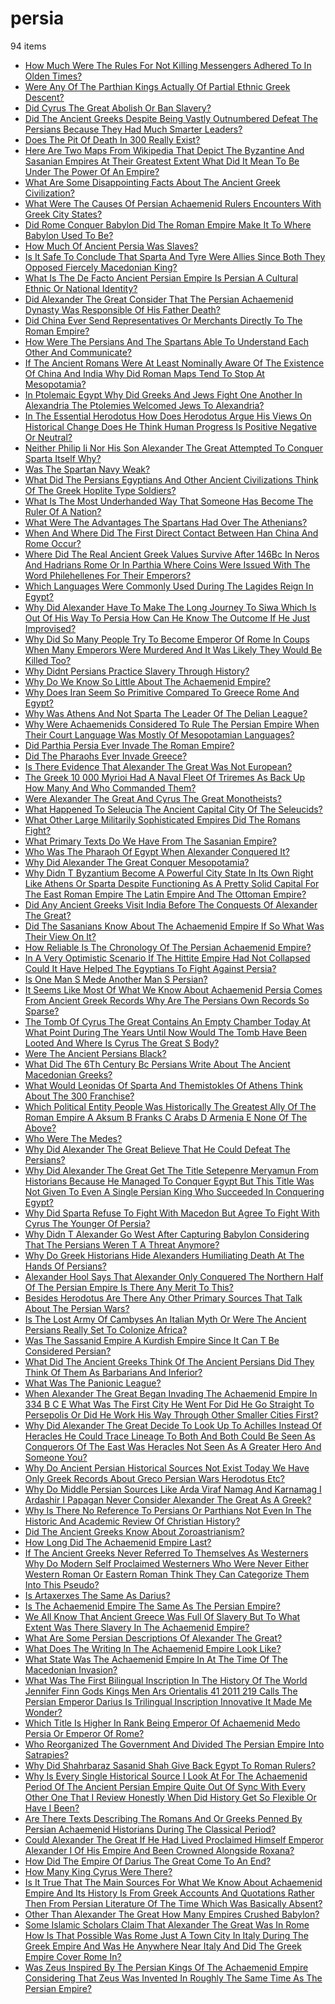 # persia
94 items

* [How Much Were The Rules For Not Killing Messengers Adhered To In Olden Times?](./2014/how-much-were-the-rules-for-not-killing-messengers-adhered-to-in-olden-times.md)
* [Were Any Of The Parthian Kings Actually Of Partial Ethnic Greek Descent?](./2014/were-any-of-the-parthian-kings-actually-of-partial-ethnic-greek-descent.md)
* [Did Cyrus The Great Abolish Or Ban Slavery?](./2015/did-cyrus-the-great-abolish-or-ban-slavery.md)
* [Did The Ancient Greeks Despite Being Vastly Outnumbered Defeat The Persians Because They Had Much Smarter Leaders?](./2015/did-the-ancient-greeks-despite-being-vastly-outnumbered-defeat-the-persians-because-they-had-much-smarter-leaders.md)
* [Does The Pit Of Death In 300 Really Exist?](./2015/does-the-pit-of-death-in-300-really-exist.md)
* [Here Are Two Maps From Wikipedia That Depict The Byzantine And Sasanian Empires At Their Greatest Extent What Did It Mean To Be Under The Power Of An Empire?](./2015/here-are-two-maps-from-wikipedia-that-depict-the-byzantine-and-sasanian-empires-at-their-greatest-extent-what-did-it-mean-to-be-under-the-power-of-an-empire.md)
* [What Are Some Disappointing Facts About The Ancient Greek Civilization?](./2015/what-are-some-disappointing-facts-about-the-ancient-greek-civilization.md)
* [What Were The Causes Of Persian Achaemenid Rulers Encounters With Greek City States?](./2015/what-were-the-causes-of-persian-achaemenid-rulers-encounters-with-greek-city-states.md)
* [Did Rome Conquer Babylon Did The Roman Empire Make It To Where Babylon Used To Be?](./2016/did-rome-conquer-babylon-did-the-roman-empire-make-it-to-where-babylon-used-to-be.md)
* [How Much Of Ancient Persia Was Slaves?](./2016/how-much-of-ancient-persia-was-slaves.md)
* [Is It Safe To Conclude That Sparta And Tyre Were Allies Since Both They Opposed Fiercely Macedonian King?](./2016/is-it-safe-to-conclude-that-sparta-and-tyre-were-allies-since-both-they-opposed-fiercely-macedonian-king.md)
* [What Is The De Facto Ancient Persian Empire Is Persian A Cultural Ethnic Or National Identity?](./2016/what-is-the-de-facto-ancient-persian-empire-is-persian-a-cultural-ethnic-or-national-identity.md)
* [Did Alexander The Great Consider That The Persian Achaemenid Dynasty Was Responsible Of His Father Death?](./2017/did-alexander-the-great-consider-that-the-persian-achaemenid-dynasty-was-responsible-of-his-father-death.md)
* [Did China Ever Send Representatives Or Merchants Directly To The Roman Empire?](./2017/did-china-ever-send-representatives-or-merchants-directly-to-the-roman-empire.md)
* [How Were The Persians And The Spartans Able To Understand Each Other And Communicate?](./2017/how-were-the-persians-and-the-spartans-able-to-understand-each-other-and-communicate.md)
* [If The Ancient Romans Were At Least Nominally Aware Of The Existence Of China And India Why Did Roman Maps Tend To Stop At Mesopotamia?](./2017/if-the-ancient-romans-were-at-least-nominally-aware-of-the-existence-of-china-and-india-why-did-roman-maps-tend-to-stop-at-mesopotamia.md)
* [In Ptolemaic Egypt Why Did Greeks And Jews Fight One Another In Alexandria The Ptolemies Welcomed Jews To Alexandria?](./2017/in-ptolemaic-egypt-why-did-greeks-and-jews-fight-one-another-in-alexandria-the-ptolemies-welcomed-jews-to-alexandria.md)
* [In The Essential Herodotus How Does Herodotus Argue His Views On Historical Change Does He Think Human Progress Is Positive Negative Or Neutral?](./2017/in-the-essential-herodotus-how-does-herodotus-argue-his-views-on-historical-change-does-he-think-human-progress-is-positive-negative-or-neutral.md)
* [Neither Philip Ii Nor His Son Alexander The Great Attempted To Conquer Sparta Itself Why?](./2017/neither-philip-ii-nor-his-son-alexander-the-great-attempted-to-conquer-sparta-itself-why.md)
* [Was The Spartan Navy Weak?](./2017/was-the-spartan-navy-weak.md)
* [What Did The Persians Egyptians And Other Ancient Civilizations Think Of The Greek Hoplite Type Soldiers?](./2017/what-did-the-persians-egyptians-and-other-ancient-civilizations-think-of-the-greek-hoplite-type-soldiers.md)
* [What Is The Most Underhanded Way That Someone Has Become The Ruler Of A Nation?](./2017/what-is-the-most-underhanded-way-that-someone-has-become-the-ruler-of-a-nation.md)
* [What Were The Advantages The Spartans Had Over The Athenians?](./2017/what-were-the-advantages-the-spartans-had-over-the-athenians.md)
* [When And Where Did The First Direct Contact Between Han China And Rome Occur?](./2017/when-and-where-did-the-first-direct-contact-between-han-china-and-rome-occur.md)
* [Where Did The Real Ancient Greek Values Survive After 146Bc In Neros And Hadrians Rome Or In Parthia Where Coins Were Issued With The Word Philehellenes For Their Emperors?](./2017/where-did-the-real-ancient-greek-values-survive-after-146bc-in-neros-and-hadrians-rome-or-in-parthia-where-coins-were-issued-with-the-word-philehellenes-for-their-emperors.md)
* [Which Languages Were Commonly Used During The Lagides Reign In Egypt?](./2017/which-languages-were-commonly-used-during-the-lagides-reign-in-egypt.md)
* [Why Did Alexander Have To Make The Long Journey To Siwa Which Is Out Of His Way To Persia How Can He Know The Outcome If He Just Improvised?](./2017/why-did-alexander-have-to-make-the-long-journey-to-siwa-which-is-out-of-his-way-to-persia-how-can-he-know-the-outcome-if-he-just-improvised.md)
* [Why Did So Many People Try To Become Emperor Of Rome In Coups When Many Emperors Were Murdered And It Was Likely They Would Be Killed Too?](./2017/why-did-so-many-people-try-to-become-emperor-of-rome-in-coups-when-many-emperors-were-murdered-and-it-was-likely-they-would-be-killed-too.md)
* [Why Didnt Persians Practice Slavery Through History?](./2017/why-didnt-persians-practice-slavery-through-history.md)
* [Why Do We Know So Little About The Achaemenid Empire?](./2017/why-do-we-know-so-little-about-the-achaemenid-empire.md)
* [Why Does Iran Seem So Primitive Compared To Greece Rome And Egypt?](./2017/why-does-iran-seem-so-primitive-compared-to-greece-rome-and-egypt.md)
* [Why Was Athens And Not Sparta The Leader Of The Delian League?](./2017/why-was-athens-and-not-sparta-the-leader-of-the-delian-league.md)
* [Why Were Achaemenids Considered To Rule The Persian Empire When Their Court Language Was Mostly Of Mesopotamian Languages?](./2017/why-were-achaemenids-considered-to-rule-the-persian-empire-when-their-court-language-was-mostly-of-mesopotamian-languages.md)
* [Did Parthia Persia Ever Invade The Roman Empire?](./2018/did-parthia-persia-ever-invade-the-roman-empire.md)
* [Did The Pharaohs Ever Invade Greece?](./2018/did-the-pharaohs-ever-invade-greece.md)
* [Is There Evidence That Alexander The Great Was Not European?](./2018/is-there-evidence-that-alexander-the-great-was-not-european.md)
* [The Greek 10 000 Myrioi Had A Naval Fleet Of Triremes As Back Up How Many And Who Commanded Them?](./2018/the-greek-10-000-myrioi-had-a-naval-fleet-of-triremes-as-back-up-how-many-and-who-commanded-them.md)
* [Were Alexander The Great And Cyrus The Great Monotheists?](./2018/were-alexander-the-great-and-cyrus-the-great-monotheists.md)
* [What Happened To Seleucia The Ancient Capital City Of The Seleucids?](./2018/what-happened-to-seleucia-the-ancient-capital-city-of-the-seleucids.md)
* [What Other Large Militarily Sophisticated Empires Did The Romans Fight?](./2018/what-other-large-militarily-sophisticated-empires-did-the-romans-fight.md)
* [What Primary Texts Do We Have From The Sasanian Empire?](./2018/what-primary-texts-do-we-have-from-the-sasanian-empire.md)
* [Who Was The Pharaoh Of Egypt When Alexander Conquered It?](./2018/who-was-the-pharaoh-of-egypt-when-alexander-conquered-it.md)
* [Why Did Alexander The Great Conquer Mesopotamia?](./2018/why-did-alexander-the-great-conquer-mesopotamia.md)
* [Why Didn T Byzantium Become A Powerful City State In Its Own Right Like Athens Or Sparta Despite Functioning As A Pretty Solid Capital For The East Roman Empire The Latin Empire And The Ottoman Empire?](./2018/why-didn-t-byzantium-become-a-powerful-city-state-in-its-own-right-like-athens-or-sparta-despite-functioning-as-a-pretty-solid-capital-for-the-east-roman-empire-the-latin-empire-and-the-ottoman-empire.md)
* [Did Any Ancient Greeks Visit India Before The Conquests Of Alexander The Great?](./2019/did-any-ancient-greeks-visit-india-before-the-conquests-of-alexander-the-great.md)
* [Did The Sasanians Know About The Achaemenid Empire If So What Was Their View On It?](./2019/did-the-sasanians-know-about-the-achaemenid-empire-if-so-what-was-their-view-on-it.md)
* [How Reliable Is The Chronology Of The Persian Achaemenid Empire?](./2019/how-reliable-is-the-chronology-of-the-persian-achaemenid-empire.md)
* [In A Very Optimistic Scenario If The Hittite Empire Had Not Collapsed Could It Have Helped The Egyptians To Fight Against Persia?](./2019/in-a-very-optimistic-scenario-if-the-hittite-empire-had-not-collapsed-could-it-have-helped-the-egyptians-to-fight-against-persia.md)
* [Is One Man S Mede Another Man S Persian?](./2019/is-one-man-s-mede-another-man-s-persian.md)
* [It Seems Like Most Of What We Know About Achaemenid Persia Comes From Ancient Greek Records Why Are The Persians Own Records So Sparse?](./2019/it-seems-like-most-of-what-we-know-about-achaemenid-persia-comes-from-ancient-greek-records-why-are-the-persians-own-records-so-sparse.md)
* [The Tomb Of Cyrus The Great Contains An Empty Chamber Today At What Point During The Years Until Now Would The Tomb Have Been Looted And Where Is Cyrus The Great S Body?](./2019/the-tomb-of-cyrus-the-great-contains-an-empty-chamber-today-at-what-point-during-the-years-until-now-would-the-tomb-have-been-looted-and-where-is-cyrus-the-great-s-body.md)
* [Were The Ancient Persians Black?](./2019/were-the-ancient-persians-black.md)
* [What Did The 6Th Century Bc Persians Write About The Ancient Macedonian Greeks?](./2019/what-did-the-6th-century-bc-persians-write-about-the-ancient-macedonian-greeks.md)
* [What Would Leonidas Of Sparta And Themistokles Of Athens Think About The 300 Franchise?](./2019/what-would-leonidas-of-sparta-and-themistokles-of-athens-think-about-the-300-franchise.md)
* [Which Political Entity People Was Historically The Greatest Ally Of The Roman Empire A Aksum B Franks C Arabs D Armenia E None Of The Above?](./2019/which-political-entity-people-was-historically-the-greatest-ally-of-the-roman-empire-a-aksum-b-franks-c-arabs-d-armenia-e-none-of-the-above.md)
* [Who Were The Medes?](./2019/who-were-the-medes.md)
* [Why Did Alexander The Great Believe That He Could Defeat The Persians?](./2019/why-did-alexander-the-great-believe-that-he-could-defeat-the-persians.md)
* [Why Did Alexander The Great Get The Title Setepenre Meryamun From Historians Because He Managed To Conquer Egypt But This Title Was Not Given To Even A Single Persian King Who Succeeded In Conquering Egypt?](./2019/why-did-alexander-the-great-get-the-title-setepenre-meryamun-from-historians-because-he-managed-to-conquer-egypt-but-this-title-was-not-given-to-even-a-single-persian-king-who-succeeded-in-conquering-egypt.md)
* [Why Did Sparta Refuse To Fight With Macedon But Agree To Fight With Cyrus The Younger Of Persia?](./2019/why-did-sparta-refuse-to-fight-with-macedon-but-agree-to-fight-with-cyrus-the-younger-of-persia.md)
* [Why Didn T Alexander Go West After Capturing Babylon Considering That The Persians Weren T A Threat Anymore?](./2019/why-didn-t-alexander-go-west-after-capturing-babylon-considering-that-the-persians-weren-t-a-threat-anymore.md)
* [Why Do Greek Historians Hide Alexanders Humiliating Death At The Hands Of Persians?](./2019/why-do-greek-historians-hide-alexanders-humiliating-death-at-the-hands-of-persians.md)
* [Alexander Hool Says That Alexander Only Conquered The Northern Half Of The Persian Empire Is There Any Merit To This?](./2020/alexander-hool-says-that-alexander-only-conquered-the-northern-half-of-the-persian-empire-is-there-any-merit-to-this.md)
* [Besides Herodotus Are There Any Other Primary Sources That Talk About The Persian Wars?](./2020/besides-herodotus-are-there-any-other-primary-sources-that-talk-about-the-persian-wars.md)
* [Is The Lost Army Of Cambyses An Italian Myth Or Were The Ancient Persians Really Set To Colonize Africa?](./2020/is-the-lost-army-of-cambyses-an-italian-myth-or-were-the-ancient-persians-really-set-to-colonize-africa.md)
* [Was The Sassanid Empire A Kurdish Empire Since It Can T Be Considered Persian?](./2020/was-the-sassanid-empire-a-kurdish-empire-since-it-can-t-be-considered-persian.md)
* [What Did The Ancient Greeks Think Of The Ancient Persians Did They Think Of Them As Barbarians And Inferior?](./2020/what-did-the-ancient-greeks-think-of-the-ancient-persians-did-they-think-of-them-as-barbarians-and-inferior.md)
* [What Was The Panionic League?](./2020/what-was-the-panionic-league.md)
* [When Alexander The Great Began Invading The Achaemenid Empire In 334 B C E What Was The First City He Went For Did He Go Straight To Persepolis Or Did He Work His Way Through Other Smaller Cities First?](./2020/when-alexander-the-great-began-invading-the-achaemenid-empire-in-334-b-c-e-what-was-the-first-city-he-went-for-did-he-go-straight-to-persepolis-or-did-he-work-his-way-through-other-smaller-cities-first.md)
* [Why Did Alexander The Great Decide To Look Up To Achilles Instead Of Heracles He Could Trace Lineage To Both And Both Could Be Seen As Conquerors Of The East Was Heracles Not Seen As A Greater Hero And Someone You?](./2020/why-did-alexander-the-great-decide-to-look-up-to-achilles-instead-of-heracles-he-could-trace-lineage-to-both-and-both-could-be-seen-as-conquerors-of-the-east-was-heracles-not-seen-as-a-greater-hero-and-someone-you.md)
* [Why Do Ancient Persian Historical Sources Not Exist Today We Have Only Greek Records About Greco Persian Wars Herodotus Etc?](./2020/why-do-ancient-persian-historical-sources-not-exist-today-we-have-only-greek-records-about-greco-persian-wars-herodotus-etc.md)
* [Why Do Middle Persian Sources Like Arda Viraf Namag And Karnamag I Ardashir I Papagan Never Consider Alexander The Great As A Greek?](./2020/why-do-middle-persian-sources-like-arda-viraf-namag-and-karnamag-i-ardashir-i-papagan-never-consider-alexander-the-great-as-a-greek.md)
* [Why Is There No Reference To Persians Or Parthians Not Even In The Historic And Academic Review Of Christian History?](./2020/why-is-there-no-reference-to-persians-or-parthians-not-even-in-the-historic-and-academic-review-of-christian-history.md)
* [Did The Ancient Greeks Know About Zoroastrianism?](./2021/did-the-ancient-greeks-know-about-zoroastrianism.md)
* [How Long Did The Achaemenid Empire Last?](./2021/how-long-did-the-achaemenid-empire-last.md)
* [If The Ancient Greeks Never Referred To Themselves As Westerners Why Do Modern Self Proclaimed Westerners Who Were Never Either Western Roman Or Eastern Roman Think They Can Categorize Them Into This Pseudo?](./2021/if-the-ancient-greeks-never-referred-to-themselves-as-westerners-why-do-modern-self-proclaimed-westerners-who-were-never-either-western-roman-or-eastern-roman-think-they-can-categorize-them-into-this-pseudo.md)
* [Is Artaxerxes The Same As Darius?](./2021/is-artaxerxes-the-same-as-darius.md)
* [Is The Achaemenid Empire The Same As The Persian Empire?](./2021/is-the-achaemenid-empire-the-same-as-the-persian-empire.md)
* [We All Know That Ancient Greece Was Full Of Slavery But To What Extent Was There Slavery In The Achaemenid Empire?](./2021/we-all-know-that-ancient-greece-was-full-of-slavery-but-to-what-extent-was-there-slavery-in-the-achaemenid-empire.md)
* [What Are Some Persian Descriptions Of Alexander The Great?](./2021/what-are-some-persian-descriptions-of-alexander-the-great.md)
* [What Does The Writing In The Achaemenid Empire Look Like?](./2021/what-does-the-writing-in-the-achaemenid-empire-look-like.md)
* [What State Was The Achaemenid Empire In At The Time Of The Macedonian Invasion?](./2021/what-state-was-the-achaemenid-empire-in-at-the-time-of-the-macedonian-invasion.md)
* [What Was The First Bilingual Inscription In The History Of The World Jennifer Finn Gods Kings Men Ars Orientalis 41 2011 219 Calls The Persian Emperor Darius Is Trilingual Inscription Innovative It Made Me Wonder?](./2021/what-was-the-first-bilingual-inscription-in-the-history-of-the-world-jennifer-finn-gods-kings-men-ars-orientalis-41-2011-219-calls-the-persian-emperor-darius-is-trilingual-inscription-innovative-it-made-me-wonder.md)
* [Which Title Is Higher In Rank Being Emperor Of Achaemenid Medo Persia Or Emperor Of Rome?](./2021/which-title-is-higher-in-rank-being-emperor-of-achaemenid-medo-persia-or-emperor-of-rome.md)
* [Who Reorganized The Government And Divided The Persian Empire Into Satrapies?](./2021/who-reorganized-the-government-and-divided-the-persian-empire-into-satrapies.md)
* [Why Did Shahrbaraz Sasanid Shah Give Back Egypt To Roman Rulers?](./2021/why-did-shahrbaraz-sasanid-shah-give-back-egypt-to-roman-rulers.md)
* [Why Is Every Single Historical Source I Look At For The Achaemenid Period Of The Ancient Persian Empire Quite Out Of Sync With Every Other One That I Review Honestly When Did History Get So Flexible Or Have I Been?](./2021/why-is-every-single-historical-source-i-look-at-for-the-achaemenid-period-of-the-ancient-persian-empire-quite-out-of-sync-with-every-other-one-that-i-review-honestly-when-did-history-get-so-flexible-or-have-i-been.md)
* [Are There Texts Describing The Romans And Or Greeks Penned By Persian Achaemenid Historians During The Classical Period?](./2022/are-there-texts-describing-the-romans-and-or-greeks-penned-by-persian-achaemenid-historians-during-the-classical-period.md)
* [Could Alexander The Great If He Had Lived Proclaimed Himself Emperor Alexander I Of His Empire And Been Crowned Alongside Roxana?](./2022/could-alexander-the-great-if-he-had-lived-proclaimed-himself-emperor-alexander-i-of-his-empire-and-been-crowned-alongside-roxana.md)
* [How Did The Empire Of Darius The Great Come To An End?](./2022/how-did-the-empire-of-darius-the-great-come-to-an-end.md)
* [How Many King Cyrus Were There?](./2022/how-many-king-cyrus-were-there.md)
* [Is It True That The Main Sources For What We Know About Achaemenid Empire And Its History Is From Greek Accounts And Quotations Rather Then From Persian Literature Of The Time Which Was Basically Absent?](./2022/is-it-true-that-the-main-sources-for-what-we-know-about-achaemenid-empire-and-its-history-is-from-greek-accounts-and-quotations-rather-then-from-persian-literature-of-the-time-which-was-basically-absent.md)
* [Other Than Alexander The Great How Many Empires Crushed Babylon?](./2022/other-than-alexander-the-great-how-many-empires-crushed-babylon.md)
* [Some Islamic Scholars Claim That Alexander The Great Was In Rome How Is That Possible Was Rome Just A Town City In Italy During The Greek Empire And Was He Anywhere Near Italy And Did The Greek Empire Cover Rome In?](./2022/some-islamic-scholars-claim-that-alexander-the-great-was-in-rome-how-is-that-possible-was-rome-just-a-town-city-in-italy-during-the-greek-empire-and-was-he-anywhere-near-italy-and-did-the-greek-empire-cover-rome-in.md)
* [Was Zeus Inspired By The Persian Kings Of The Achaemenid Empire Considering That Zeus Was Invented In Roughly The Same Time As The Persian Empire?](./2022/was-zeus-inspired-by-the-persian-kings-of-the-achaemenid-empire-considering-that-zeus-was-invented-in-roughly-the-same-time-as-the-persian-empire.md)
